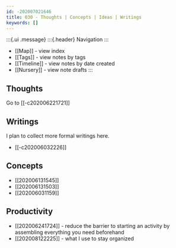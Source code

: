 ```yaml
---
id: -202007021646
title: 030 - Thoughts | Concepts | Ideas | Writings
keywords: []
---
```


:::{.ui .message}
:::{.header}
Navigation
:::
- [[Map]] - view index
- [[Tags]] - view notes by tags 
- [[Timeline]] - view notes by date created 
- [[Nursery]] - view note drafts
:::

## Thoughts
Go to [[-c202006221721]] <!-- Thoughts Monthly -->

## Writings
I plan to collect more formal writings here.
- [[-c202006032226]] <!-- Writings -->

## Concepts
- [[202006131545]] <!-- Multipotentialism -->
- [[202006131503]] <!-- Neophilia -->
- [[202006031159]]<!--  Modern friend -->

## Productivity
- [[202006241724]] <!-- Starter kit -->- reduce the barrier to starting an activity by assembling everything you need beforehand
- [[202008122225]] <!-- Personal Organizational Systems --> - what I use to stay organized